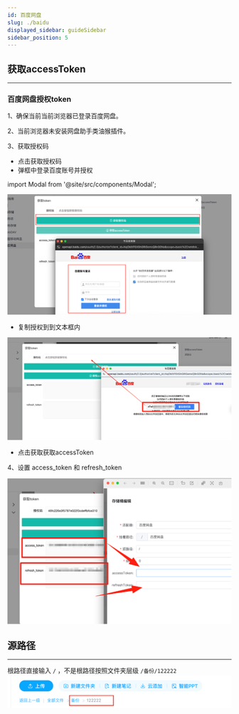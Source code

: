 ```yaml
---
id: 百度网盘
slug: ./baidu
displayed_sidebar: guideSidebar
sidebar_position: 5
---
```


## 获取accessToken

---

### 百度网盘授权token

1、确保当前当前浏览器已登录百度网盘。

2、当前浏览器未安装网盘助手类油猴插件。

3、获取授权码

- 点击获取授权码
- 弹框中登录百度账号并授权

import Modal  from '@site/src/components/Modal';

<Modal text="点击获取" title="获取token" iframeUrl="/NexuMount-docs/html/views/drivers/baidu/getToken.html" width="900px" height="600px" />


![img.png](img/c11df50c-bae2-43e8-8fcb-910320f7adad.png)

- 复制授权到到文本框内

![e3beb6d8-bc28-40b5-ab6e-fee036d629f8.png](img/e3beb6d8-bc28-40b5-ab6e-fee036d629f8.png)

- 点击获取获取accessToken

4、设置 access_token 和 refresh_token

![7950fbec-9d93-46c9-b763-4eb17defe0ce.png](img/7950fbec-9d93-46c9-b763-4eb17defe0ce.png)

## 源路径

---
根路径直接输入 `/` ，不是根路径按照文件夹层级 `/备份/122222`
![124123412341234.png](img/124123412341234.png)